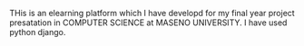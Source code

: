 THis is an elearning platform which I have developd for my final year project presatation in COMPUTER SCIENCE at MASENO UNIVERSITY.
I have used python django.
